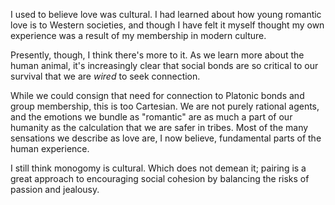 I used to believe love was cultural. I had learned about how young romantic love is to Western societies, and though I have felt it myself thought my own experience was a result of my membership in modern culture.

Presently, though, I think there's more to it. As we learn more about the human animal, it's increasingly clear that social bonds are so critical to our survival that we are _wired_ to seek connection.

While we could consign that need for connection to Platonic bonds and group membership, this is too Cartesian. We are not purely rational agents, and the emotions we bundle as "romantic" are as much a part of our humanity as the calculation that we are safer in tribes. Most of the many sensations we describe as love are, I now believe, fundamental parts of the human experience.

I still think monogomy is cultural. Which does not demean it; pairing is a great approach to encouraging social cohesion by balancing the risks of passion and jealousy.
